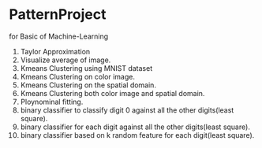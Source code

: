 # PatternProject
for Basic of Machine-Learning


1. Taylor Approximation
2. Visualize average of image.
3. Kmeans Clustering using MNIST dataset
4. Kmeans Clustering on color image.
5. Kmeans Clustering on the spatial domain.
6. Kmeans Clustering both color image and spatial domain.
8. Ploynominal fitting.
9. binary classifier to classify digit 0 against all the other digits(least square).
10. binary classifier for each digit against all the other digits(least square).
11. binary classifier based on k random feature for each digit(least square).
